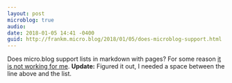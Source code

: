 ```yaml
---
layout: post
microblog: true
audio: 
date: 2018-01-05 14:41 -0400
guid: http://frankm.micro.blog/2018/01/05/does-microblog-support.html
---
```

Does micro.blog support lists in markdown with pages? For some reason [it is not working for me](http://frankmcpherson.blog/now/). **Update:** Figured it out, I needed a space between the line above and the list.
